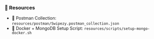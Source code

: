### 📁 Resources

- 🧪 Postman Collection: `resources/postman/Swipezy.postman_collection.json`
- 🐳 Docker + MongoDB Setup Script: `resources/scripts/setup-mongo-docker.sh`

